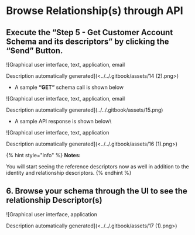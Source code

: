 # Browse Relationship(s) through API

## Execute the **“Step 5 - Get Customer Account Schema and its descriptors”** by clicking the **“Send”** Button.

![Graphical user interface, text, application, email

Description automatically generated](<../../.gitbook/assets/14 (2).png>)

* A sample **“GET”** schema call is shown below

![Graphical user interface, text, application, email

Description automatically generated](../../.gitbook/assets/15.png)

* A sample API response is shown below\


![Graphical user interface, text, application

Description automatically generated](<../../.gitbook/assets/16 (1).png>)

{% hint style="info" %}
**Notes:**

You will start seeing the reference descriptors now as well in addition to the identity and relationship descriptors.
{% endhint %}

## **6. Browse your schema through the UI to see the relationship Descriptor(s)**

![Graphical user interface, application

Description automatically generated](<../../.gitbook/assets/17 (1).png>)
